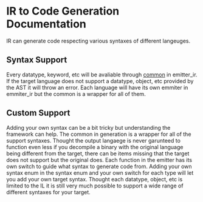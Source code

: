 # IR to Code Generation Documentation

IR can generate code respecting various syntaxes of different langeuges.

## Syntax Support

Every datatype, keyword, etc will be avaliable through [common](../../framework/il/code/generation/common) in emitter_ir. 
If the target language does not support a datatype, object, etc provided by the AST it will throw an error.
Each language will have its own emmiter in emmiter_ir but the common is a wrapper for all of them.

## Custom Support

Adding your own syntax can be a bit tricky but understanding the framework can help. 
The common in generation is a wrapper for all of the support syntaxes. 
Thought the output langaege is never garunteed to function even less if you decompile a binary with the original language being different from the target, there can be items missing that the target does not support but the original does.
Each function in the emitter has its own switch to guide what syntax to generate code from.
Adding your own syntax enum in the syntax enum and your own switch for each type will let you add your own target syntax.
Thought each datatype, object, etc is limited to the IL it is still very much possible to support a wide range of different syntaxes for your target.